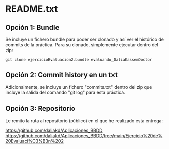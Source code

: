 # README.txt

## Opción 1: Bundle
Se incluye un fichero bundle para poder ser clonado y así ver el histórico de commits de la práctica.
Para su clonado, simplemente ejecutar dentro del zip:

```
git clone ejercicioEvaluacion2.bundle evaluando_DaliaKassemDoctor
```

## Opción 2: Commit history en un txt
Adicionalmente, se incluye un fichero "commits.txt" dentro del zip que incluye la salida del comando "git log" para esta práctica.


## Opción 3: Repositorio
Le remito la ruta al repositorio (público) en el que he realizado esta entrega:

https://github.com/daliakd/Aplicaciones_BBDD
https://github.com/daliakd/Aplicaciones_BBDD/tree/main/Ejercicio%20de%20Evaluaci%C3%B3n%202